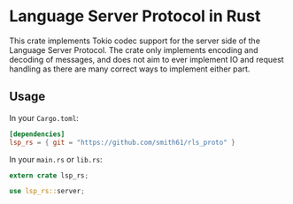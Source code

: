 # Language Server Protocol in Rust

This crate implements Tokio codec support for the server side of the Language Server Protocol. The crate only implements
encoding and decoding of messages, and does not aim to ever implement IO and request handling as there are many correct
ways to implement either part.

## Usage
In your `Cargo.toml`:
```toml
[dependencies]
lsp_rs = { git = "https://github.com/smith61/rls_proto" }
```

In your `main.rs` or `lib.rs`:
```rust
extern crate lsp_rs;

use lsp_rs::server;
```